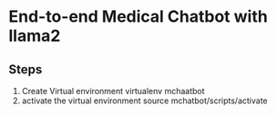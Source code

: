 # End-to-end Medical Chatbot with llama2

## Steps
1. Create Virtual environment
     virtualenv mchaatbot
2. activate the virtual environment
     source mchatbot/scripts/activate
